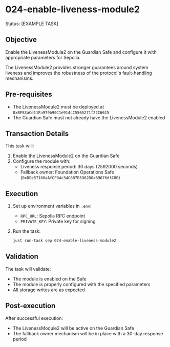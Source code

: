 # 024-enable-liveness-module2

Status: [EXAMPLE TASK]

## Objective

Enable the LivenessModule2 on the Guardian Safe and configure it with appropriate parameters for Sepolia.

The LivenessModule2 provides stronger guarantees around system liveness and improves the robustness of the protocol's fault-handling mechanisms.

## Pre-requisites

- The LivenessModule2 must be deployed at `0xBF83aCe11Fa979b90C1e914cC5565271f22C6615`
- The Guardian Safe must not already have the LivenessModule2 enabled

## Transaction Details

This task will:
1. Enable the LivenessModule2 on the Guardian Safe
2. Configure the module with:
   - Liveness response period: 30 days (2592000 seconds)
   - Fallback owner: Foundation Operations Safe (`0xDEe57160aAfCF04c34C887B5962D0a69676d3C8B`)

## Execution

1. Set up environment variables in `.env`:
   - `RPC_URL`: Sepolia RPC endpoint
   - `PRIVATE_KEY`: Private key for signing

2. Run the task:
   ```bash
   just run-task sep 024-enable-liveness-module2
   ```

## Validation

The task will validate:
- The module is enabled on the Safe
- The module is properly configured with the specified parameters
- All storage writes are as expected

## Post-execution

After successful execution:
- The LivenessModule2 will be active on the Guardian Safe
- The fallback owner mechanism will be in place with a 30-day response period
